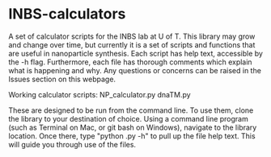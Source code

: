 # INBS-calculators
A set of calculator scripts for the INBS lab at U of T. This library may grow and change over time, but currently it is 
a set of scripts and functions that are useful in nanoparticle synthesis. Each script has help text, accessible by the -h
flag. Furthermore, each file has thorough comments which explain what is happening and why. Any questions or concerns can be
raised in the Issues section on this webpage.

Working calculator scripts:
NP_calculator.py 
dnaTM.py

These are designed to be run from the command line. To use them, clone the library to your destination of
choice. Using a command line program (such as Terminal on Mac, or git bash on Windows), navigate to the library location. Once
there, type "python <filename>.py -h" to pull up the file help text. This will guide you through use of the files.
